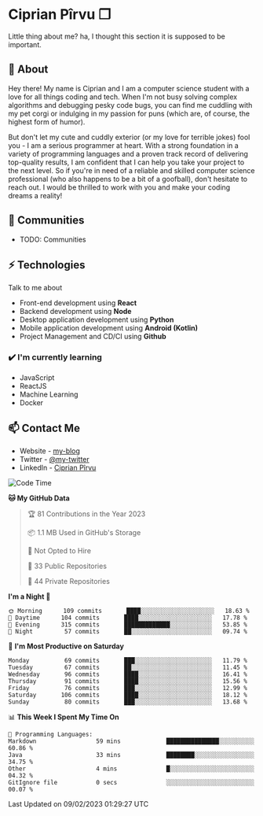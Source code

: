 # Ciprian Pîrvu ❐

Little thing about me? ha, I thought this section it is supposed to be important.

## 🧐 About

Hey there! My name is Ciprian and I am a computer science student with a love for all things coding and tech. When I'm not busy solving complex algorithms and debugging pesky code bugs, you can find me cuddling with my pet corgi or indulging in my passion for puns (which are, of course, the highest form of humor).

But don't let my cute and cuddly exterior (or my love for terrible jokes) fool you - I am a serious programmer at heart. With a strong foundation in a variety of programming languages and a proven track record of delivering top-quality results, I am confident that I can help you take your project to the next level. So if you're in need of a reliable and skilled computer science professional (who also happens to be a bit of a goofball), don't hesitate to reach out. I would be thrilled to work with you and make your coding dreams a reality!

## 👯 Communities

-   TODO: Communities

## ⚡ Technologies

Talk to me about

-   Front-end development using **React**
-   Backend development using **Node**
-   Desktop application development using **Python**
-   Mobile application development using **Android (Kotlin)**
-   Project Management and CD/CI using **Github**

### ✔️ I'm currently learning

-   JavaScript
-   ReactJS
-   Machine Learning
-   Docker

## 📫 Contact Me

-   Website - [my-blog]()
-   Twitter - [@my-twitter]()
-   LinkedIn - [Ciprian Pîrvu](https://www.linkedin.com/in/p%C3%AErvu-ciprian-cristian-4415991b1/)

<!--START_SECTION:waka-->
![Code Time](http://img.shields.io/badge/Code%20Time-1%2C518%20hrs%2020%20mins-blue)

**🐱 My GitHub Data** 

> 🏆 81 Contributions in the Year 2023
 > 
> 📦 1.1 MB Used in GitHub's Storage 
 > 
> 🚫 Not Opted to Hire
 > 
> 📜 33 Public Repositories 
 > 
> 🔑 44 Private Repositories  
 > 
**I'm a Night 🦉** 

```text
🌞 Morning      109 commits       ████░░░░░░░░░░░░░░░░░░░░░   18.63 % 
🌆 Daytime      104 commits       ████░░░░░░░░░░░░░░░░░░░░░   17.78 % 
🌃 Evening      315 commits       █████████████░░░░░░░░░░░░   53.85 % 
🌙 Night         57 commits       ██░░░░░░░░░░░░░░░░░░░░░░░   09.74 % 

```
📅 **I'm Most Productive on Saturday** 

```text
Monday          69 commits       ███░░░░░░░░░░░░░░░░░░░░░░   11.79 % 
Tuesday         67 commits       ██░░░░░░░░░░░░░░░░░░░░░░░   11.45 % 
Wednesday       96 commits       ████░░░░░░░░░░░░░░░░░░░░░   16.41 % 
Thursday        91 commits       ████░░░░░░░░░░░░░░░░░░░░░   15.56 % 
Friday          76 commits       ███░░░░░░░░░░░░░░░░░░░░░░   12.99 % 
Saturday       106 commits       ████░░░░░░░░░░░░░░░░░░░░░   18.12 % 
Sunday          80 commits       ███░░░░░░░░░░░░░░░░░░░░░░   13.68 % 

```


📊 **This Week I Spent My Time On** 

```text
💬 Programming Languages: 
Markdown                 59 mins             ███████████████░░░░░░░░░░   60.86 % 
Java                     33 mins             ████████░░░░░░░░░░░░░░░░░   34.75 % 
Other                    4 mins              █░░░░░░░░░░░░░░░░░░░░░░░░   04.32 % 
GitIgnore file           0 secs              ░░░░░░░░░░░░░░░░░░░░░░░░░   00.07 % 

```


 Last Updated on 09/02/2023 01:29:27 UTC
<!--END_SECTION:waka-->
